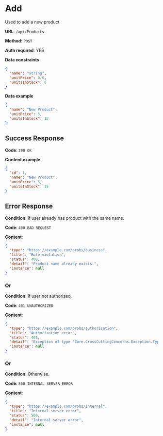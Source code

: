 # Add

Used to add a new product.

**URL**: `/api/Products`

**Method**: `POST`

**Auth required**: YES

**Data constraints**

```json
{
  "name": "string",
  "unitPrice": 0.0,
  "unitsInStock": 0
}
```

**Data example**

```json
{
  "name": "New Product",
  "unitPrice": 5,
  "unitsInStock": 15
}
```

## Success Response

**Code**: `200 OK`

**Content example**

```json
{
  "id": 1,
  "name": "New Product",
  "unitPrice": 5,
  "unitsInStock": 15
}
```

## Error Response

**Condition**: If user already has product with the same name.

**Code**: `400 BAD REQUEST`

**Content**:

```json
{
  "type": "https://example.com/probs/business",
  "title": "Rule violation",
  "status": 400,
  "detail": "Product name already exists.",
  "instance": null
}
```

### Or

**Condition**: If user not authorized.

**Code**: `401 UNAUTHORIZED`

**Content**:

```json
{
  "type": "https://example.com/probs/authorization",
  "title": "Authorization error",
  "status": 401,
  "detail": "Exception of type 'Core.CrossCuttingConcerns.Exception.Types.AuthorizationException' was thrown.",
  "instance": null
}
```

### Or

**Condition**: Otherwise.

**Code**: `500 INTERNAL SERVER ERROR`

**Content**:

```json
{
  "type": "https://example.com/probs/internal",
  "title": "Internal server error",
  "status": 500,
  "detail": "Internal server error",
  "instance": null
}
```
